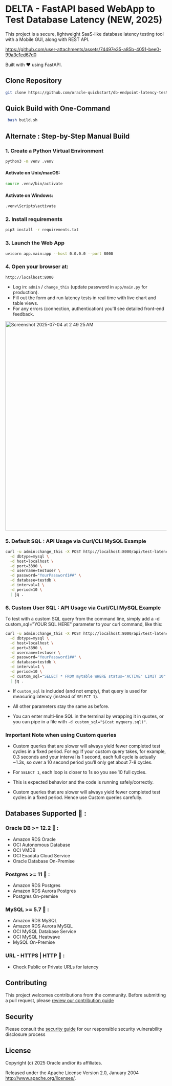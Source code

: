 # DELTA - FastAPI based WebApp to Test Database Latency (NEW, 2025)

This project is a secure, lightweight SaaS-like database latency testing tool with a Mobile GUI, along with REST API.



https://github.com/user-attachments/assets/74497e35-a85b-4051-bee0-99a3c1ed67d0



Built with ❤️ using FastAPI.  


## Clone Repository ##
```bash
git clone https://github.com/oracle-quickstart/db-endpoint-latency-testing-ammeter.git && cd db-endpoint-latency-testing-ammeter/
```

## Quick Build with One-Command ##
```bash
 bash build.sh
```

## Alternate : Step-by-Step Manual Build ##

### 1. Create a Python Virtual Environment

```bash
python3 -m venv .venv
```

#### Activate on Unix/macOS:
```bash
source .venv/bin/activate
```

#### Activate on Windows:
```bash
.venv\Scripts\activate
```

### 2. Install requirements
```bash
pip3 install -r requirements.txt
```

### 3. Launch the Web App
```bash
uvicorn app.main:app --host 0.0.0.0 --port 8000
```
### 4. Open your browser at:
```
http://localhost:8000
```
- Log in: `admin` / `change_this` (update password in `app/main.py` for production).
- Fill out the form and run latency tests in real time with live chart and table views.
- For any errors (connection, authentication) you'll see detailed front-end feedback.
  
<img width="655" alt="Screenshot 2025-07-04 at 2 49 25 AM" src="https://github.com/user-attachments/assets/c15b53dc-e138-4448-9777-e980db4354f0" />


### 5. Default SQL : API Usage via Curl/CLI MySQL Example
```bash
curl -u admin:change_this -X POST http://localhost:8000/api/test-latency \
  -d dbtype=mysql \
  -d host=localhost \
  -d port=3390 \
  -d username=testuser \
  -d password="YourPassword1##" \
  -d database=testdb \
  -d interval=1 \
  -d period=10 \
  | jq .
```

### 6. Custom User SQL : API Usage via Curl/CLI MySQL Example

To test with a custom SQL query from the command line, simply add a -d custom_sql="YOUR SQL HERE" parameter to your curl command, like this:

```bash
curl -u admin:change_this -X POST http://localhost:8000/api/test-latency \
  -d dbtype=mysql \
  -d host=localhost \
  -d port=3390 \
  -d username=testuser \
  -d password="YourPassword1##" \
  -d database=testdb \
  -d interval=1 \
  -d period=10 \
  -d custom_sql="SELECT * FROM mytable WHERE status='ACTIVE' LIMIT 10" \
  | jq .
```

- If `custom_sql` is included (and not empty), that query is used for measuring latency (instead of `SELECT 1`).

- All other parameters stay the same as before.

- You can enter multi-line SQL in the terminal by wrapping it in quotes, or you can pipe in a file with `-d custom_sql="$(cat myquery.sql)"`.

### Important Note when using Custom queries ###
- Custom queries that are slower will always yield fewer completed test cycles in a fixed period. For eg: If your custom query takes, for example, 0.3 seconds and your interval is 1 second, each full cycle is actually ~1.3s, so over a 10 second period you’ll only get about 7-8 cycles.
  
- For `SELECT 1`, each loop is closer to 1s so you see 10 full cycles.
  
- This is expected behavior and the code is running safely/correctly.
  
- Custom queries that are slower will always yield fewer completed test cycles in a fixed period. Hence use Custom queries carefully.

## Databases Supported 🔌 :

### Oracle DB >= 12.2 📌  : 
- Amazon RDS Oracle
- OCI Autonomous Database
- OCI VMDB
- OCI Exadata Cloud Service
- Oracle Database On-Premise

### Postgres >= 11 📌 :
- Amazon RDS Postgres
- Amazon RDS Aurora Postgres
- Postgres On-premise 

### MySQL >= 5.7 📌  : 
- Amazon RDS MySQL
- Amazon RDS Aurora MySQL
- OCI MySQL Database Service
- OCI MySQL Heatwave
- MySQL On-Premise

### URL - HTTPS | HTTP 📌 :
- Check Public or Private URLs for latency

## Contributing

This project welcomes contributions from the community. Before submitting a pull request, please [review our contribution guide](./CONTRIBUTING.md)

## Security

Please consult the [security guide](./SECURITY.md) for our responsible security vulnerability disclosure process

## License

Copyright (c) 2025 Oracle and/or its affiliates.

Released under the Apache License Version 2.0, January 2004
<http://www.apache.org/licenses/>.
